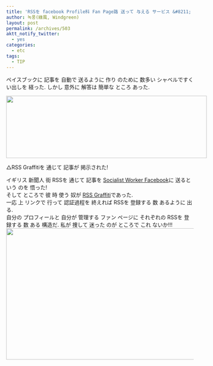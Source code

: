 ```yaml
---
title: 'RSSを facebook Profile科 Fan Page路 送って 与える サービス &#8211; RSS Graffiti'
author: 녹풍(綠風, Windgreen)
layout: post
permalink: /archives/503
aktt_notify_twitter:
  - yes
categories:
  - etc
tags:
  - TIP
---
```

ペイスブックに 記事を 自動で 送るように 作り のために 数多い シャベルですくい出しを 経った. しかし 意外に 解答は 簡単な ところ あった.

<div>
  <div style="width: 549px" class="wp-caption aligncenter">
    <img src="http://dl.dropboxusercontent.com/u/15546257/blog/mytory/old-images/1/cfile25.uf.180BB9534D4BC95A085F83.png" alt="" height="167" width="539" /><p class="wp-caption-text">
      △RSS Graffitiを 通じて 記事が 掲示された!
    </p>
  </div>
</div>

<div>
  イギリス 新聞人 <Socialist Worker>街 RSSを 通じて 記事を <a href="http://www.facebook.com/pages/Socialist-Worker-Britain/306787652354" target="_blank">Socialist Worker Facebook</a>に 送るという のを 悟った!
</div>

<div>
  そして ところで 彼 時 使う 奴が <a href="http://apps.facebook.com/rssgraffiti/" target="_blank">RSS Graffiti</a>であった.
</div>

<div>
  一応 上 リンクで 行って 認証過程を 終えれば RSSを 登録する 数 あるように 出る.
</div>

<div>
  自分の プロフィールと 自分が 管理する ファン ページに それぞれの RSSを 登録する 数 ある 構造だ. 私が 捜して 迷った のが ところで これ ないか!!!
</div>

<div>
  <img class="aligncenter" src="http://dl.dropboxusercontent.com/u/15546257/blog/mytory/old-images/1/cfile10.uf.1665064D4D4BC95A1879F1.png" alt="" height="352" width="580" />
</div>